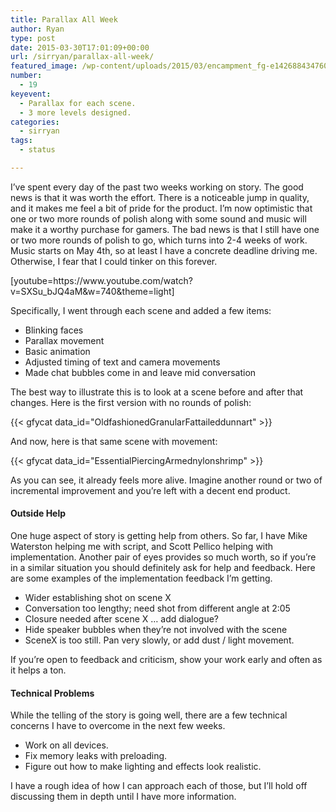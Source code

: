 ```yaml
---
title: Parallax All Week
author: Ryan
type: post
date: 2015-03-30T17:01:09+00:00
url: /sirryan/parallax-all-week/
featured_image: /wp-content/uploads/2015/03/encampment_fg-e1426884347607.png
number:
  - 19
keyevent:
  - Parallax for each scene.
  - 3 more levels designed.
categories:
  - sirryan
tags:
  - status

---
```

I&#8217;ve spent every day of the past two weeks working on story. The good news is that it was worth the effort. There is a noticeable jump in quality, and it makes me feel a bit of pride for the product. I&#8217;m now optimistic that one or two more rounds of polish along with some sound and music will make it a worthy purchase for gamers. The bad news is that I still have one or two more rounds of polish to go, which turns into 2-4 weeks of work. Music starts on May 4th, so at least I have a concrete deadline driving me. Otherwise, I fear that I could tinker on this forever.
<!--more-->

<div class="inlineimg">
  [youtube=https://www.youtube.com/watch?v=SXSu_bJQ4aM&w=740&theme=light]
</div>

Specifically, I went through each scene and added a few items:

  * Blinking faces
  * Parallax movement
  * Basic animation
  * Adjusted timing of text and camera movements
  * Made chat bubbles come in and leave mid conversation

The best way to illustrate this is to look at a scene before and after that changes. Here is the first version with no rounds of polish:

<div class="inlineimg">
  {{< gfycat data_id="OldfashionedGranularFattaileddunnart" >}}
</div>

And now, here is that same scene with movement:

<div class="inlineimg">
  {{< gfycat data_id="EssentialPiercingArmednylonshrimp" >}}
</div>

As you can see, it already feels more alive. Imagine another round or two of incremental improvement and you&#8217;re left with a decent end product.

#### Outside Help

One huge aspect of story is getting help from others. So far, I have Mike Waterston helping me with script, and Scott Pellico helping with implementation. Another pair of eyes provides so much worth, so if you&#8217;re in a similar situation you should definitely ask for help and feedback. Here are some examples of the implementation feedback I&#8217;m getting.

  * Wider establishing shot on scene X
  * Conversation too lengthy; need shot from different angle at 2:05
  * Closure needed after scene X &#8230; add dialogue?
  * Hide speaker bubbles when they&#8217;re not involved with the scene
  * SceneX is too still. Pan very slowly, or add dust / light movement.

If you&#8217;re open to feedback and criticism, show your work early and often as it helps a ton.

#### Technical Problems

While the telling of the story is going well, there are a few technical concerns I have to overcome in the next few weeks.

  * Work on all devices.
  * Fix memory leaks with preloading.
  * Figure out how to make lighting and effects look realistic.

I have a rough idea of how I can approach each of those, but I&#8217;ll hold off discussing them in depth until I have more information.